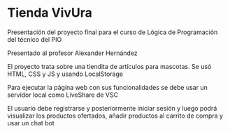 # Tienda VivUra

Presentación del proyecto final para el curso de Lógica de Programación del técnico del PIO

Presentado al profesor Alexander Hernández

El proyecto trata sobre una tiendita de artículos para mascotas. Se usó HTML, CSS y JS y usando LocalStorage

Para ejecutar la página web con sus funcionalidades se debe usar un servidor local como LiveShare de VSC

El usuario debe registrarse y posteriormente iniciar sesión y luego podrá visualizar los productos ofertados, añadir productos al carrito de compra y usar un chat bot
